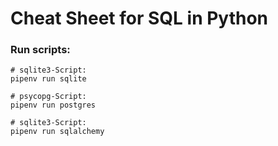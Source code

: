 # Cheat Sheet for SQL in Python

### Run scripts:

```
# sqlite3-Script:
pipenv run sqlite 
```

```
# psycopg-Script:
pipenv run postgres 
```

```
# sqlite3-Script:
pipenv run sqlalchemy
```